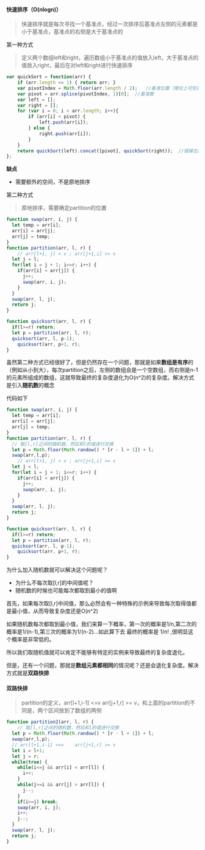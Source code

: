 #### 快速排序（O(nlogn)）

> 快速排序就是每次寻找一个基准点，经过一次排序后基准点左侧的元素都是小于基准点，基准点的右侧是大于基准点的

第一种方式

> 定义两个数组left和right，遍历数组小于基准点的值放入left，大于基准点的值放入right，最后在对left和right进行快速排序

```js
var quickSort = function(arr) {
    if (arr.length <= 1) { return arr; }
    var pivotIndex = Math.floor(arr.length / 2);   //基准位置（理论上可任意选取）
    var pivot = arr.splice(pivotIndex, 1)[0];  //基准数
    var left = [];
    var right = [];
    for (var i = 0; i < arr.length; i++){
        if (arr[i] < pivot) {
            left.push(arr[i]);
        } else {
            right.push(arr[i]);
        }
    }
    return quickSort(left).concat([pivot], quickSort(right));  //链接左数组、基准数构成的数组、右数组
};

```

**缺点**

- 需要额外的空间，不是原地排序

第二种方式

> 原地排序，需要确定partition的位置

```js
function swap(arr, i, j) {
  let temp = arr[i];
  arr[i] = arr[j];
  arr[j] = temp;
}
function partition(arr, l, r) {
	// arr[l+1, j] < v ; arr[j+1,i] >= v
  let j = l;
  for(let i = j + 1; i<=r; i++) {
    if(arr[i] < arr[j]) {
      j++;
      swap(arr, i, j);
    }
  }
  swap(arr, l, j);
  return j;
}

function quicksort(arr, l, r) {
  if(l>=r) return;
  let p = partition(arr, l, r);
  quicksort(arr, l, p-1);
 	quicksort(arr, p+1, r); 
}
```

虽然第二种方式已经很好了，但是仍然存在一个问题，那就是如果**数组是有序**的（例如从小到大），每次partition之后，左侧的数组会是一个空数组，而右侧是n-1的元素所组成的数组，这就导致最终的复杂度退化为O(n^2)的复杂度。解决方式是引入**随机数**的概念

代码如下

```js
function swap(arr, i, j) {
  let temp = arr[i];
  arr[i] = arr[j];
  arr[j] = temp;
}
function partition(arr, l, r) {
  // 取[l,r]之间的随机数，然后和l的值进行交换
  let p = Math.floor(Math.randow() * [r - l + 1]) + l;
  swap(arr,l,p);
	// arr[l+1, j] < v ; arr[j+1,i] >= v
  let j = l;
  for(let i = j + 1; i<=r; i++) {
    if(arr[i] < arr[j]) {
      j++;
      swap(arr, i, j);
    }
  }
  swap(arr, l, j);
  return j;
}

function quicksort(arr, l, r) {
  if(l>=r) return;
  let p = partition(arr, l, r);
  quicksort(arr, l, p-1);
 	quicksort(arr, p+1, r); 
}
```

为什么加入随机数就可以解决这个问题呢？

- 为什么不每次取[l,r]的中间值呢？
- 随机数的时候也可能每次都取到最小的值啊

首先，如果每次取[l,r]中间值，那么必然会有一种特殊的示例来导致每次取得值都是最小值，从而导致复杂度还是O(n^2)

如果随机数每次都取到最小值，我们来算一下概率，第一次的概率是1/n,第二次的概率是1/(n-1),第三次的概率为1/(n-2)...如此算下去 最终的概率是 1/n! ,很明显这个概率是非常低的。

所以我们取随机值就可以肯定不能够有特定的实例来导致最终的复杂度退化。

但是，还有一个问题，那就是**数组元素都相同**的情况呢？还是会退化复杂度。解决方式就是**双路快排**

#### 双路快排

> partition的定义，arr[l+1,i-1] <=v    arr[j+1,r] >= v，和上面的partition的不同是，两个区间放到了数组的两侧

```js
function partition2(arr, l, r) {
	// 取[l,r]之间的随机数，然后和l的值进行交换
  let p = Math.floor(Math.randow() * [r - l + 1]) + l;
  swap(arr,l,p);
  // arr[l+1,i-1] <=v    arr[j+1,r] >= v
  let i = l+1;
  let j = r;
  while(true) {
    while(i<=j && arr[i] < arr[l]) {
      i++;
    }
    while(j>=i && arr[j] > arr[l]) {
      j--;
    }
    if(i>=j) break;
    swap(arr, i, j);
    i++;
    j--;
  }
  swap(arr, l, j);
  return j;
}
```

